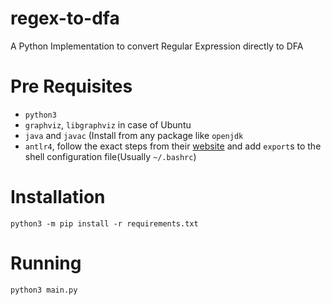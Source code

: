 # regex-to-dfa
A Python Implementation to convert Regular Expression directly to DFA

# Pre Requisites
- `python3`
- `graphviz`, `libgraphviz` in case of Ubuntu
- `java` and `javac` (Install from any package like `openjdk`
- `antlr4`, follow the exact steps from their [website](http://www.antlr.org/) and add `export`s to the shell configuration file(Usually `~/.bashrc`)

# Installation
`python3 -m pip install -r requirements.txt`

# Running
`python3 main.py`
